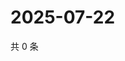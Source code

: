 # 2025-07-22

共 0 条

<!-- BEGIN ZHIHUQUESTIONS -->
<!-- 最后更新时间 Tue Jul 22 2025 22:14:49 GMT+0800 (China Standard Time) -->

<!-- END ZHIHUQUESTIONS -->
